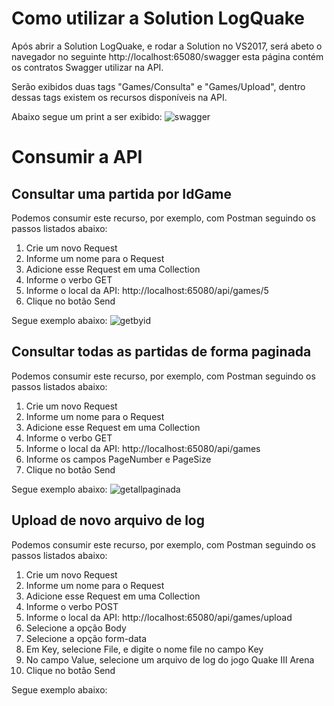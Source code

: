 # Como utilizar a Solution LogQuake

Após abrir a Solution LogQuake, e rodar a Solution no VS2017, será abeto o navegador no seguinte http://localhost:65080/swagger esta página contém os contratos Swagger utilizar na API.

Serão exibidos duas tags "Games/Consulta" e "Games/Upload", dentro dessas tags existem os recursos disponíveis na API.

Abaixo segue um print a ser exibido:
![swagger](https://user-images.githubusercontent.com/44147082/47685927-5072d080-dbb7-11e8-9238-e548273941b1.PNG)

# Consumir a API

## Consultar uma partida por IdGame

Podemos consumir este recurso, por exemplo, com Postman seguindo os passos listados abaixo: 

1. Crie um novo Request
2. Informe um nome para o Request
3. Adicione esse Request em uma Collection
4. Informe o verbo GET
5. Informe o local da API: http://localhost:65080/api/games/5
6. Clique no botão Send

Segue exemplo abaixo:
![getbyid](https://user-images.githubusercontent.com/44147082/47686174-882e4800-dbb8-11e8-86fd-be8ca6487a6f.PNG)


## Consultar todas as partidas de forma paginada
Podemos consumir este recurso, por exemplo, com Postman seguindo os passos listados abaixo: 

1. Crie um novo Request
2. Informe um nome para o Request
3. Adicione esse Request em uma Collection
4. Informe o verbo GET
5. Informe o local da API: http://localhost:65080/api/games
6. Informe os campos PageNumber e PageSize
7. Clique no botão Send

Segue exemplo abaixo:
![getallpaginada](https://user-images.githubusercontent.com/44147082/47686284-13a7d900-dbb9-11e8-807c-f84c07437f6a.PNG)

## Upload de novo arquivo de log
Podemos consumir este recurso, por exemplo, com Postman seguindo os passos listados abaixo: 

1. Crie um novo Request
2. Informe um nome para o Request
3. Adicione esse Request em uma Collection
4. Informe o verbo POST
5. Informe o local da API: http://localhost:65080/api/games/upload
6. Selecione a opção Body
7. Selecione a opção form-data
8. Em Key, selecione File, e digite o nome file no campo Key
9. No campo Value, selecione um arquivo de log do jogo Quake III Arena
10. Clique no botão Send

Segue exemplo abaixo:

